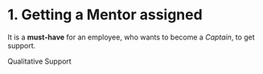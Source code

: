# 1. Getting a Mentor assigned

It is a **must-have** for an employee, who wants to become a *Captain*, to get support.

Qualitative Support
